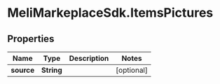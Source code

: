 # MeliMarkeplaceSdk.ItemsPictures

## Properties

Name | Type | Description | Notes
------------ | ------------- | ------------- | -------------
**source** | **String** |  | [optional] 


